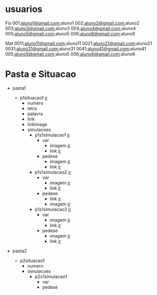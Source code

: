 # usuarios

Fis
001;aluno1@gmail.com;aluno1
002;aluno2@gmail.com;aluno2
003;aluno3@gmail.com;aluno3
004;aluno4@gmail.com;aluno4
005;aluno5@gmail.com;aluno5
006;aluno6@gmail.com;aluno6


Mat
0011;aluno11@gmail.com;aluno11
0021;aluno21@gmail.com;aluno21
0031;aluno31@gmail.com;aluno31
0041;aluno41@gmail.com;aluno41
005;aluno5@gmail.com;aluno5
006;aluno6@gmail.com;aluno6





# Pasta e Situacao

- pasta1
  - p1situacao1 [ir](https://drive.google.com/open?id=1dmHS7j3QQYmPJ1iQU7D6VRKmLqWN_tnIgHmF8PpLZ3s)
    - numero
    - letra
    - palavra
    - link
    - linkimage
    - simulacoes
      - p1s1simulacao1 [ir](https://drive.google.com/open?id=1KOpyeLli9JeaT4AYkFL4AhtODzOugPalcSYV7I4xCTA)
        - var
          - imagem [ir](https://drive.google.com/open?id=1go4qo40kNf0pUl7JliDnyG2A_fQxGLU0)
          - link [ir](https://drive.google.com/open?id=1rFH759mOl9dvufacN0o7A-8hQnjgKeMf6-Y-wXLcGgo)
        - pedese
          - imagem [ir](https://drive.google.com/open?id=1j5EQ1nIQUTqwoDqrir6x9sOrTtgJFCWo)
          - link [ir](https://drive.google.com/open?id=1jKD7UdvLMI0VydU6ewyNgvIhf3ntvU4hPi9dBw2qLKA)
      - p1s1simulacao2 [ir](https://drive.google.com/open?id=1gLxj2w2uSnJ2tIAFx3Rb1PCv6bGFs3e30CIBcZtkI-I)
        - var
          - imagem [ir](https://drive.google.com/open?id=1kCOSEoWPduL7WDAD1pKznhsagz0oDiJb)
          - link [ir](https://drive.google.com/open?id=18gzqYhz4yPqKR-W5vAiYuk3yrtnfuqQBp_1xbViGGzQ)
        - pedese
          - link [ir](https://drive.google.com/open?id=1GhbNl47QBiShgCHPojE0-1OkyPESSsA6nkzebKp2Doc)
          - imagem [ir](https://drive.google.com/open?id=10Kvm25y_clLAsmiH4bobSfKsphxNPnUg)
      - p1s1simulacao3 [ir](https://docs.google.com/document/d/1ZO1kaqsTuLqEi_rJnjHEzMW26b2EXapUp-913aAO1t0/edit?usp=sharing)
        - var
          - imagem [ir](https://drive.google.com/file/d/1aaPeKUH--M9QKg6YhsnUIoHEbm7dZjnS/view?usp=sharing)
          - link [ir](https://docs.google.com/document/d/19rzmtzz89wQZ3vGIHS7zAc3xyfUY4zy90hz9aZmBdKs/edit?usp=sharing)
        - pedese
          - imagem [ir](https://drive.google.com/file/d/1aOsHK5bvpxfPRvuib4iYNbiAk6uDVZ_x/view?usp=sharing)
          - link [ir](https://docs.google.com/document/d/1-KTWJSBcE7tYfcHgdY00QpcPWEskUw0Hoey0VOmWQG0/edit?usp=sharing)

- pasta2
  - p2situacao1
    - numero
    - simulacoes
      - p2s1simulacao1
        - var
        - pedese

# 


